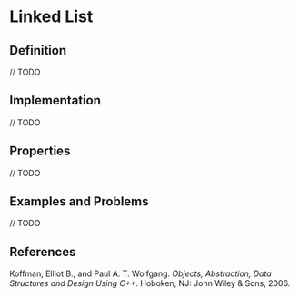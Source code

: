# Linked List

## Definition

// TODO

## Implementation

// TODO

## Properties

// TODO

## Examples and Problems

// TODO

## References

Koffman, Elliot B., and Paul A. T. Wolfgang. _Objects, Abstraction, Data Structures and Design Using C++_. Hoboken, NJ: John Wiley &amp; Sons, 2006.